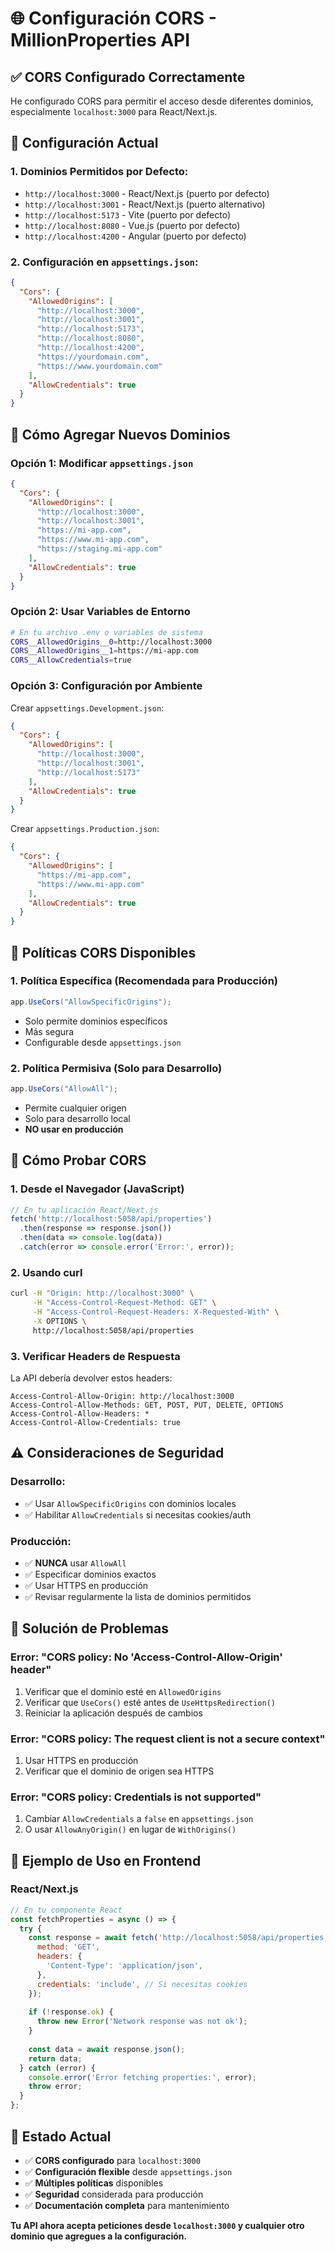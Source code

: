 # 🌐 Configuración CORS - MillionProperties API

## ✅ **CORS Configurado Correctamente**

He configurado CORS para permitir el acceso desde diferentes dominios, especialmente `localhost:3000` para React/Next.js.

## 🔧 **Configuración Actual**

### **1. Dominios Permitidos por Defecto:**
- `http://localhost:3000` - React/Next.js (puerto por defecto)
- `http://localhost:3001` - React/Next.js (puerto alternativo)
- `http://localhost:5173` - Vite (puerto por defecto)
- `http://localhost:8080` - Vue.js (puerto por defecto)
- `http://localhost:4200` - Angular (puerto por defecto)

### **2. Configuración en `appsettings.json`:**
```json
{
  "Cors": {
    "AllowedOrigins": [
      "http://localhost:3000",
      "http://localhost:3001",
      "http://localhost:5173",
      "http://localhost:8080",
      "http://localhost:4200",
      "https://yourdomain.com",
      "https://www.yourdomain.com"
    ],
    "AllowCredentials": true
  }
}
```

## 🚀 **Cómo Agregar Nuevos Dominios**

### **Opción 1: Modificar `appsettings.json`**
```json
{
  "Cors": {
    "AllowedOrigins": [
      "http://localhost:3000",
      "http://localhost:3001",
      "https://mi-app.com",
      "https://www.mi-app.com",
      "https://staging.mi-app.com"
    ],
    "AllowCredentials": true
  }
}
```

### **Opción 2: Usar Variables de Entorno**
```bash
# En tu archivo .env o variables de sistema
CORS__AllowedOrigins__0=http://localhost:3000
CORS__AllowedOrigins__1=https://mi-app.com
CORS__AllowCredentials=true
```

### **Opción 3: Configuración por Ambiente**
Crear `appsettings.Development.json`:
```json
{
  "Cors": {
    "AllowedOrigins": [
      "http://localhost:3000",
      "http://localhost:3001",
      "http://localhost:5173"
    ],
    "AllowCredentials": true
  }
}
```

Crear `appsettings.Production.json`:
```json
{
  "Cors": {
    "AllowedOrigins": [
      "https://mi-app.com",
      "https://www.mi-app.com"
    ],
    "AllowCredentials": true
  }
}
```

## 🔄 **Políticas CORS Disponibles**

### **1. Política Específica (Recomendada para Producción)**
```csharp
app.UseCors("AllowSpecificOrigins");
```
- Solo permite dominios específicos
- Más segura
- Configurable desde `appsettings.json`

### **2. Política Permisiva (Solo para Desarrollo)**
```csharp
app.UseCors("AllowAll");
```
- Permite cualquier origen
- Solo para desarrollo local
- **NO usar en producción**

## 🧪 **Cómo Probar CORS**

### **1. Desde el Navegador (JavaScript)**
```javascript
// En tu aplicación React/Next.js
fetch('http://localhost:5058/api/properties')
  .then(response => response.json())
  .then(data => console.log(data))
  .catch(error => console.error('Error:', error));
```

### **2. Usando curl**
```bash
curl -H "Origin: http://localhost:3000" \
     -H "Access-Control-Request-Method: GET" \
     -H "Access-Control-Request-Headers: X-Requested-With" \
     -X OPTIONS \
     http://localhost:5058/api/properties
```

### **3. Verificar Headers de Respuesta**
La API debería devolver estos headers:
```
Access-Control-Allow-Origin: http://localhost:3000
Access-Control-Allow-Methods: GET, POST, PUT, DELETE, OPTIONS
Access-Control-Allow-Headers: *
Access-Control-Allow-Credentials: true
```

## ⚠️ **Consideraciones de Seguridad**

### **Desarrollo:**
- ✅ Usar `AllowSpecificOrigins` con dominios locales
- ✅ Habilitar `AllowCredentials` si necesitas cookies/auth

### **Producción:**
- ✅ **NUNCA** usar `AllowAll`
- ✅ Especificar dominios exactos
- ✅ Usar HTTPS en producción
- ✅ Revisar regularmente la lista de dominios permitidos

## 🔧 **Solución de Problemas**

### **Error: "CORS policy: No 'Access-Control-Allow-Origin' header"**
1. Verificar que el dominio esté en `AllowedOrigins`
2. Verificar que `UseCors()` esté antes de `UseHttpsRedirection()`
3. Reiniciar la aplicación después de cambios

### **Error: "CORS policy: The request client is not a secure context"**
1. Usar HTTPS en producción
2. Verificar que el dominio de origen sea HTTPS

### **Error: "CORS policy: Credentials is not supported"**
1. Cambiar `AllowCredentials` a `false` en `appsettings.json`
2. O usar `AllowAnyOrigin()` en lugar de `WithOrigins()`

## 📝 **Ejemplo de Uso en Frontend**

### **React/Next.js**
```javascript
// En tu componente React
const fetchProperties = async () => {
  try {
    const response = await fetch('http://localhost:5058/api/properties', {
      method: 'GET',
      headers: {
        'Content-Type': 'application/json',
      },
      credentials: 'include', // Si necesitas cookies
    });
    
    if (!response.ok) {
      throw new Error('Network response was not ok');
    }
    
    const data = await response.json();
    return data;
  } catch (error) {
    console.error('Error fetching properties:', error);
    throw error;
  }
};
```

## 🎯 **Estado Actual**

- ✅ **CORS configurado** para `localhost:3000`
- ✅ **Configuración flexible** desde `appsettings.json`
- ✅ **Múltiples políticas** disponibles
- ✅ **Seguridad** considerada para producción
- ✅ **Documentación completa** para mantenimiento

**Tu API ahora acepta peticiones desde `localhost:3000` y cualquier otro dominio que agregues a la configuración.**